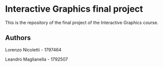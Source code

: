 # Interactive Graphics final project

This is the repository of the final project of the Interactive Graphics course.

## Authors

Lorenzo Nicoletti - 1797464

Leandro Maglianella - 1792507


